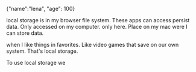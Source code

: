 {"name":"lena", "age": 100}


local storage is in my browser file system. These apps can access persist data. Only accessed on my computer. only here. Place on my mac were I can store data. 

when I like things in favorites. Like video games that save on our own system. That's local storage.

To use local storage we 